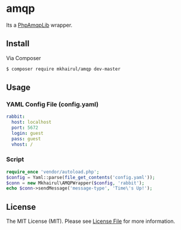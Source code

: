 # amqp

Its a [PhpAmqpLib](https://github.com/videlalvaro/php-amqplib) wrapper.

## Install

Via Composer

``` bash
$ composer require mkhairul/amqp dev-master
```

## Usage

### YAML Config File (config.yaml)
``` yaml
rabbit:
  host: localhost
  port: 5672
  login: guest
  pass: guest
  vhost: /
```

### Script

``` php
require_once 'vendor/autoload.php';
$config = Yaml::parse(file_get_contents('config.yaml'));
$conn = new Mkhairul\AMQPWrapper($config, 'rabbit');
echo $conn->sendMessage('message-type', 'Time\'s Up!');
```

## License

The MIT License (MIT). Please see [License File](LICENSE.md) for more information.
